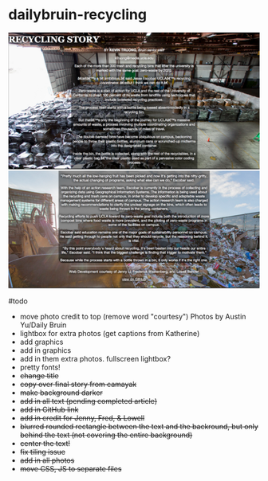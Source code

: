 dailybruin-recycling
====================

![sample photo 1](sample.png)
![sample photo 2](sample2.png)

#todo

* move photo credit to top (remove word "courtesy") Photos by Austin Yu/Daily Bruin
* lightbox for extra photos (get captions from Katherine)
* add graphics
* add in graphics
* add in them extra photos. fullscreen lightbox?
* pretty fonts!
* <del>change title</del>
* <del>copy over final story from camayak</del>
* <del>make background darker</del>
* <del> add in all text (pending completed article) </del>
* <del> add in GitHub link </del>
* <del> add in credit for Jenny, Fred, & Lowell </del>
* <del> blurred rounded rectangle between the text and the backround, but only behind the text (not covering the entire background) </del>
* <del> center the text! </del>
* <del> fix tiling issue </del>
* <del> add in all photos </del>
* <del> move CSS, JS to separate files </del>
